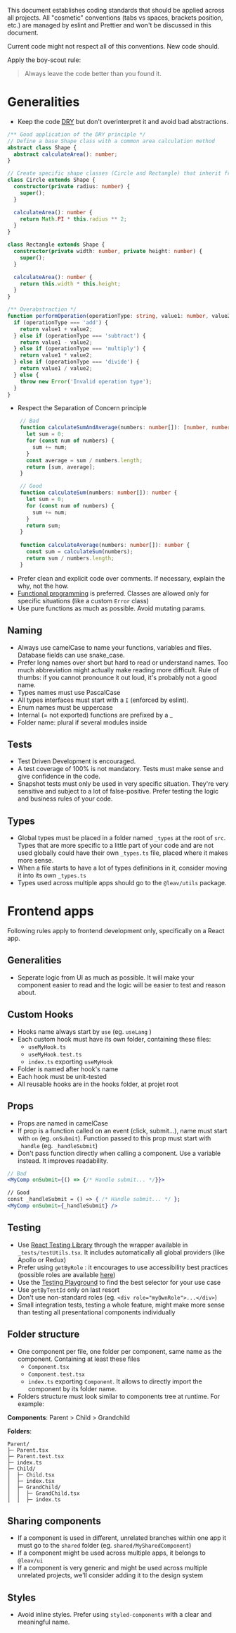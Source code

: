 This document establishes coding standards that should be applied across all projects. All "cosmetic" conventions (tabs vs spaces, brackets position, etc.) are managed by eslint and Prettier and won't be discussed in this document.

Current code might not respect all of this conventions. New code should.

Apply the boy-scout rule:
>Always leave the code better than you found it.


# Generalities
- Keep the code [DRY](https://en.wikipedia.org/wiki/Don%27t_repeat_yourself) but don't overinterpret it and avoid bad abstractions.
```ts
/** Good application of the DRY principle */
// Define a base Shape class with a common area calculation method
abstract class Shape {
  abstract calculateArea(): number;
}

// Create specific shape classes (Circle and Rectangle) that inherit from Shape
class Circle extends Shape {
  constructor(private radius: number) {
    super();
  }

  calculateArea(): number {
    return Math.PI * this.radius ** 2;
  }
}

class Rectangle extends Shape {
  constructor(private width: number, private height: number) {
    super();
  }

  calculateArea(): number {
    return this.width * this.height;
  }
}

/** Overabstraction */
function performOperation(operationType: string, value1: number, value2: number): number {
  if (operationType === 'add') {
    return value1 + value2;
  } else if (operationType === 'subtract') {
    return value1 - value2;
  } else if (operationType === 'multiply') {
    return value1 * value2;
  } else if (operationType === 'divide') {
    return value1 / value2;
  } else {
    throw new Error('Invalid operation type');
  }
}
```
- Respect the Separation of Concern principle
```ts
    // Bad
    function calculateSumAndAverage(numbers: number[]): [number, number] {
      let sum = 0;
      for (const num of numbers) {
        sum += num;
      }
      const average = sum / numbers.length;
      return [sum, average];
    }

    // Good
    function calculateSum(numbers: number[]): number {
      let sum = 0;
      for (const num of numbers) {
        sum += num;
      }
      return sum;
    }
    
    function calculateAverage(numbers: number[]): number {
      const sum = calculateSum(numbers);
      return sum / numbers.length;
    }
```
- Prefer clean and explicit code over comments. If necessary, explain the why, not the how.
- [Functional programming](https://en.wikipedia.org/wiki/Functional_programming) is preferred. Classes are allowed only for specific situations (like a custom `Error` class)
- Use pure functions as much as possible. Avoid mutating params.

## Naming
- Always use camelCase to name your functions, variables and files. Database fields can use snake_case.
- Prefer long names over short but hard to read or understand names. Too much abbreviation might actually make reading more difficult. Rule of thumbs: if you cannot pronounce it out loud, it's probably not a good name.
- Types names must use PascalCase
- All types interfaces must start with a `I` (enforced by eslint).
- Enum names must be uppercase
- Internal (= not exported) functions are prefixed by a _
- Folder name: plural if several modules inside

## Tests
- Test Driven Development is encouraged.
- A test coverage of 100% is not mandatory. Tests must make sense and give confidence in the code.
- Snapshot tests must only be used in very specific situation. They're very sensitive and subject to a lot of false-positive. Prefer testing the logic and business rules of your code.

## Types
- Global types must be placed in a folder named `_types` at the root of `src`. Types that are more specific to a little part of your code and are not used globally could have their own `_types.ts` file, placed where it makes more sense.
- When a file starts to have a lot of types definitions in it, consider moving it into its own `_types.ts`
- Types used across multiple apps should go to the `@leav/utils` package.

# Frontend apps
Following rules apply to frontend development only, specifically on a React app.

## Generalities
- Seperate logic from UI as much as possible. It will make your component easier to read and the logic will be easier to test and reason about.

## Custom Hooks
- Hooks name always start by `use` (eg. `useLang` )
- Each custom hook must have its own folder, containing these files:
	- `useMyHook.ts`
	- `useMyHook.test.ts`
	- `index.ts` exporting `useMyHook`
- Folder is named after hook's name
- Each hook must be unit-tested
- All reusable hooks are in the hooks folder, at projet root

## Props
- Props are named in camelCase
- If prop is a function called on an event (click, submit...), name must start with `on` (eg. `onSubmit`). Function passed to this prop must start with `_handle` (eg. `_handleSubmit`)
- Don't pass function directly when calling a component. Use a variable instead. It improves readability.

```jsx
// Bad
<MyComp onSubmit={() => {/* Handle submit... */}}>

// Good
const _handleSubmit = () => { /* Handle submit... */ };
<MyComp onSubmit={_handleSubmit} />
```

## Testing
- Use [React Testing Library](https://testing-library.com/docs/react-testing-library/intro/) through the wrapper available in `_tests/testUtils.tsx`. It includes automatically all global providers (like Apollo or Redux)
- Prefer using `getByRole` : it encourages to use accessibility best practices (possible roles are available [here](https://www.w3.org/TR/html-aria/#docconformance))
- Use the [Testing Playground](https://testing-playground.com/) to find the best selector for your use case
- Use `getByTestId` only on last resort
- Don't use non-standard roles (eg. `<div role="myOwnRole">...</div>`)
- Small integration tests, testing a whole feature, might make more sense than testing all presentational components individually

## Folder structure
- One component per file, one folder per component, same name as the component. Containing at least these files
	- `Component.tsx`
	- `Component.test.tsx`
	- `index.ts` exporting `Component`. It allows to directly import the component by its folder name.
- Folders structure must look similar to components tree at runtime. For example:

**Components**: Parent > Child > Grandchild

**Folders**:
```
Parent/
├─ Parent.tsx
├─ Parent.test.tsx
├─ index.ts
├─ Child/
│  ├─ Child.tsx
│  ├─ index.tsx
│  ├─ GrandChild/
│  │  ├─ GrandChild.tsx
│  │  ├─ index.ts
```

## Sharing components
- If a component is used in different, unrelated branches within one app it must go to the `shared` folder (eg. `shared/MySharedComponent`)
- If a component might be used across multiple apps, it belongs to `@leav/ui`
- If a component is very generic and might be used across multiple unrelated projects, we'll consider adding it to the design system

## Styles
- Avoid inline styles. Prefer using `styled-components` with a clear and meaningful name.
